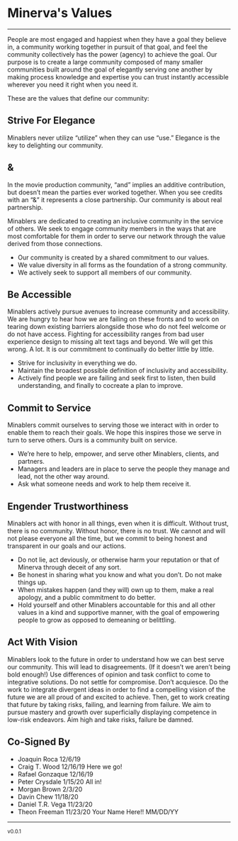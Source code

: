 # Minerva's Values
---
People are most engaged and happiest when they have a goal they believe in, a
community working together in pursuit of that goal, and feel the community
collectively has the power (agency) to achieve the goal. Our purpose is to
create a large community composed of many smaller communities built around the
goal of elegantly serving one another by making process knowledge and expertise
you can trust instantly accessible wherever you need it right when you need it.

These are the values that define our community:

## Strive For Elegance 
Minablers never utilize “utilize” when they can use “use.” Elegance is the key
to delighting our community.

## &
In the movie production community, “and” implies an additive contribution, but
doesn’t mean the parties ever worked together. When you see credits with an “&”
it represents a close partnership. Our community is about real partnership.

Minablers are dedicated to creating an inclusive community in the service of
others. We seek to engage community members in the ways that are most
comfortable for them in order to serve our network through the value derived
from those connections.

- Our community is created by a shared commitment to our values.
- We value diversity in all forms as the foundation of a strong community.
- We actively seek to support all members of our community.

## Be Accessible
Minablers actively pursue avenues to increase community and accessibility. We
are hungry to hear how we are failing on these fronts and to work on tearing
down existing barriers alongside those who do not feel welcome or do not have
access. Fighting for accessibility ranges from bad user experience design to
missing alt text tags and beyond. We will get this wrong. A lot. It is our
commitment to continually do better little by little.

- Strive for inclusivity in everything we do.
- Maintain the broadest possible definition of inclusivity and accessibility.
- Actively find people we are failing and seek first to listen, then build
understanding, and finally to cocreate a plan to improve.

## Commit to Service
Minablers commit ourselves to serving those we interact with in order to enable
them to reach their goals. We hope this inspires those we serve in turn to serve
others. Ours is a community built on service.

- We’re here to help, empower, and serve other Minablers, clients, and partners.
- Managers and leaders are in place to serve the people they manage and lead,
not the other way around.
- Ask what someone needs and work to help them receive it.

## Engender Trustworthiness
Minablers act with honor in all things, even when it is difficult. Without
trust, there is no community. Without honor, there is no trust. We cannot and
will not please everyone all the time, but we commit to being honest and
transparent in our goals and our actions.

- Do not lie, act deviously, or otherwise harm your reputation or that of
Minerva through deceit of any sort.
- Be honest in sharing what you know and what you don’t. Do not make things up.
- When mistakes happen (and they will) own up to them, make a real apology, and
a public commitment to do better.
- Hold yourself and other Minablers accountable for this and all other values
in a kind and supportive manner, with the goal of empowering people to grow as
opposed to demeaning or belittling.

## Act With Vision
Minablers look to the future in order to understand how we can best serve our
community. This will lead to disagreements. (If it doesn’t we aren’t being
bold enough!) Use differences of opinion and task conflict to come to
integrative solutions. Do not settle for compromise. Don’t acquiesce. Do the
work to integrate divergent ideas in order to find a compelling vision of the
future we are all proud of and excited to achieve. Then, get to work creating
that future by taking risks, failing, and learning from failure. We aim to
pursue mastery and growth over superficially displaying competence in low-risk
endeavors. Aim high and take risks, failure be damned.

## Co-Signed By

- Joaquin Roca 12/6/19
- Craig T. Wood 12/16/19 Here we go!
- Rafael Gonzaque 12/16/19
- Peter Crysdale 1/15/20 All in!
- Morgan Brown 2/3/20
- Davin Chew 11/18/20
- Daniel T.R. Vega 11/23/20
- Theon Freeman 11/23/20 
Your Name Here!! MM/DD/YY

---
<sup>v0.0.1</sup>

